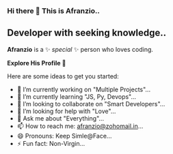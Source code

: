 ### Hi there 👋 This is Afranzio.. 
## Developer with seeking knowledge..

**Afranzio** is a ✨ _special_ ✨ person who loves coding.

**Explore His Profile 🤪**

Here are some ideas to get you started:

- 🔭 I’m currently working on "Multiple Projects"...
- 🌱 I’m currently learning "JS, Py, Devops"...
- 👯 I’m looking to collaborate on "Smart Developers"...
- 🤔 I’m looking for help with "Love"...
- 💬 Ask me about "Everything"...
- 📫 How to reach me: afranzio@zohomail.in...
- 😄 Pronouns: Keep Simle@Face...
- ⚡ Fun fact: Non-Virgin...
